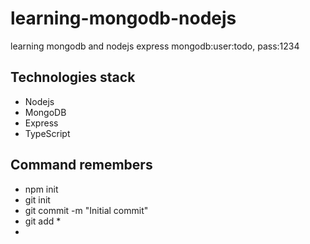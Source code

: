 # learning-mongodb-nodejs
learning mongodb and nodejs express
mongodb:user:todo, pass:1234

## Technologies stack
- Nodejs 
- MongoDB
- Express
- TypeScript

## Command remembers
- npm init
- git init
- git commit -m "Initial commit"
- git add *
- 